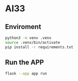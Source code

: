 # AI33


## Enviroment

```BASH
python3 -m venv .venv
source .venv/bin/activate
pip install -r requirements.txt
```

##  Run the APP

```BASH
flask --app app run
```
